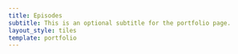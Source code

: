 ```yaml
---
title: Episodes
subtitle: This is an optional subtitle for the portfolio page.
layout_style: tiles
template: portfolio
---
```

